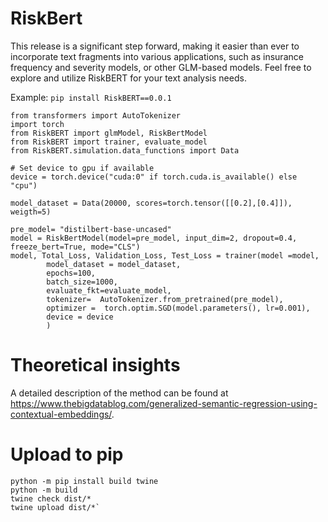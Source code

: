 # RiskBert
This release is a significant step forward, making it easier than ever to incorporate text fragments into various applications, such as insurance frequency and severity models, or other GLM-based models. Feel free to explore and utilize RiskBERT for your text analysis needs.

Example: 
`pip install RiskBERT==0.0.1`

```
from transformers import AutoTokenizer
import torch
from RiskBERT import glmModel, RiskBertModel
from RiskBERT import trainer, evaluate_model
from RiskBERT.simulation.data_functions import Data

# Set device to gpu if available
device = torch.device("cuda:0" if torch.cuda.is_available() else "cpu")

model_dataset = Data(20000, scores=torch.tensor([[0.2],[0.4]]), weigth=5)

pre_model= "distilbert-base-uncased"
model = RiskBertModel(model=pre_model, input_dim=2, dropout=0.4, freeze_bert=True, mode="CLS")
model, Total_Loss, Validation_Loss, Test_Loss = trainer(model =model, 
        model_dataset = model_dataset, 
        epochs=100,
        batch_size=1000,
        evaluate_fkt=evaluate_model,
        tokenizer=  AutoTokenizer.from_pretrained(pre_model), 
        optimizer =  torch.optim.SGD(model.parameters(), lr=0.001),
        device = device
        )
```
# Theoretical insights 
A detailed description of the method can be found at https://www.thebigdatablog.com/generalized-semantic-regression-using-contextual-embeddings/.

# Upload to pip
```
python -m pip install build twine
python -m build
twine check dist/*
twine upload dist/*`
````

